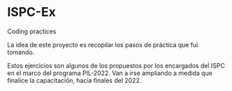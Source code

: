 # ISPC-Ex
Coding practices


La idea de este proyecto es recopilar los pasos de práctica que fui tomando.

Estos ejercicios son algunos de los propuestos por los encargados del ISPC en el marco
del programa PIL-2022.
Van a irse ampliando a medida que finalice la capacitación, hacia finales del 2022.